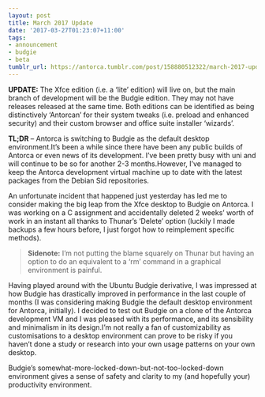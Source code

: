 ```yaml
---
layout: post
title: March 2017 Update
date: '2017-03-27T01:23:07+11:00'
tags:
- announcement
- budgie
- beta
tumblr_url: https://antorca.tumblr.com/post/158880512322/march-2017-update
---
```

**UPDATE:** The Xfce edition (i.e. a ‘lite’ edition) will live on, but the main branch of development will be the Budgie edition. They may not have releases released at the same time. Both editions can be identified as being distinctively ‘Antorcan’ for their system tweaks (i.e. preload and enhanced security) and their custom browser and office suite installer ‘wizards’.

**TL;DR** – Antorca is switching to Budgie as the default desktop environment.It’s been a while since there have been any public builds of Antorca or even news of its development. I’ve been pretty busy with uni and will continue to be so for another 2-3 months.However, I’ve managed to keep the Antorca development virtual machine up to date with the latest packages from the Debian Sid repositories.

An unfortunate incident that happened just yesterday has led me to consider making the big leap from the Xfce desktop to Budgie on Antorca. I was working on a C assignment and accidentally deleted 2 weeks’ worth of work in an instant all thanks to Thunar’s ‘Delete’ option (luckily I made backups a few hours before, I just forgot how to reimplement specific methods).

> **Sidenote:** I’m not putting the blame squarely on Thunar but having an option to do an equivalent to a ‘rm’ command in a graphical environment is painful.

Having played around with the Ubuntu Budgie derivative, I was impressed at how Budgie has drastically improved in performance in the last couple of months (I was considering making Budgie the default desktop environment for Antorca, initially). I decided to test out Budgie on a clone of the Antorca development VM and I was pleased with its performance, and its sensibility and minimalism in its design.I’m not really a fan of customizability as customisations to a desktop environment can prove to be risky if you haven’t done a study or research into your own usage patterns on your own desktop.

Budgie’s somewhat-more-locked-down-but-not-too-locked-down environment gives a sense of safety and clarity to my (and hopefully your) productivity environment.